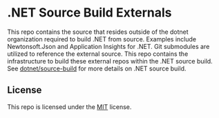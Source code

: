 # .NET Source Build Externals

This repo contains the source that resides outside of the dotnet organization required to build .NET from source.
Examples include Newtonsoft.Json and Application Insights for .NET. Git submodules are utilized to reference the external source.
This repo contains the infrastructure to build these external repos within the .NET source build.
See [dotnet/source-build](https://github.com/dotnet/source-build) for more details on .NET source build.

## License

This repo is licensed under the [MIT](LICENSE.txt) license.
